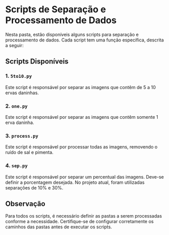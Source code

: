 # Scripts de Separação e Processamento de Dados

Nesta pasta, estão disponíveis alguns scripts para separação e processamento de dados. Cada script tem uma função específica, descrita a seguir:

## Scripts Disponíveis

### 1. `5to10.py`
Este script é responsável por separar as imagens que contêm de 5 a 10 ervas daninhas.

### 2. `one.py`
Este script é responsável por separar as imagens que contêm somente 1 erva daninha.

### 3. `process.py`
Este script é responsável por processar todas as imagens, removendo o ruído de sal e pimenta.

### 4. `sep.py`
Este script é responsável por separar um percentual das imagens. Deve-se definir a porcentagem desejada. No projeto atual, foram utilizadas separações de 10% e 30%.

## Observação

Para todos os scripts, é necessário definir as pastas a serem processadas conforme a necessidade. Certifique-se de configurar corretamente os caminhos das pastas antes de executar os scripts.

